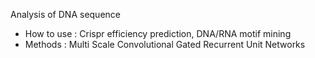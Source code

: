 Analysis of DNA sequence
- How to use : Crispr efficiency prediction, DNA/RNA motif mining
- Methods : Multi Scale Convolutional Gated Recurrent Unit Networks
